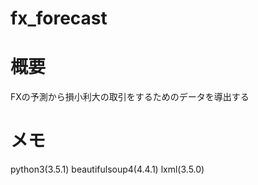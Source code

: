 # fx_forecast

# 概要
FXの予測から損小利大の取引をするためのデータを導出する

# メモ
python3(3.5.1)
beautifulsoup4(4.4.1)
lxml(3.5.0)
